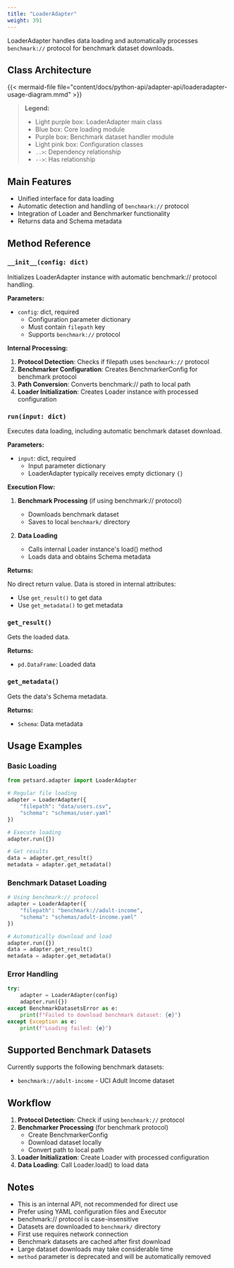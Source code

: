 ```yaml
---
title: "LoaderAdapter"
weight: 391
---
```


LoaderAdapter handles data loading and automatically processes `benchmark://` protocol for benchmark dataset downloads.

## Class Architecture

{{< mermaid-file file="content/docs/python-api/adapter-api/loaderadapter-usage-diagram.mmd" >}}

> **Legend:**
> - Light purple box: LoaderAdapter main class
> - Blue box: Core loading module
> - Purple box: Benchmark dataset handler module
> - Light pink box: Configuration classes
> - `..>`: Dependency relationship
> - `-->`: Has relationship

## Main Features

- Unified interface for data loading
- Automatic detection and handling of `benchmark://` protocol
- Integration of Loader and Benchmarker functionality
- Returns data and Schema metadata

## Method Reference

### `__init__(config: dict)`

Initializes LoaderAdapter instance with automatic benchmark:// protocol handling.

**Parameters:**
- `config`: dict, required
  - Configuration parameter dictionary
  - Must contain `filepath` key
  - Supports `benchmark://` protocol

**Internal Processing:**
1. **Protocol Detection**: Checks if filepath uses `benchmark://` protocol
2. **Benchmarker Configuration**: Creates BenchmarkerConfig for benchmark protocol
3. **Path Conversion**: Converts benchmark:// path to local path
4. **Loader Initialization**: Creates Loader instance with processed configuration

### `run(input: dict)`

Executes data loading, including automatic benchmark dataset download.

**Parameters:**
- `input`: dict, required
  - Input parameter dictionary
  - LoaderAdapter typically receives empty dictionary `{}`

**Execution Flow:**
1. **Benchmark Processing** (if using benchmark:// protocol)
   - Downloads benchmark dataset
   - Saves to local `benchmark/` directory
   
2. **Data Loading**
   - Calls internal Loader instance's load() method
   - Loads data and obtains Schema metadata

**Returns:**

No direct return value. Data is stored in internal attributes:
- Use `get_result()` to get data
- Use `get_metadata()` to get metadata

### `get_result()`

Gets the loaded data.

**Returns:**
- `pd.DataFrame`: Loaded data

### `get_metadata()`

Gets the data's Schema metadata.

**Returns:**
- `Schema`: Data metadata

## Usage Examples

### Basic Loading

```python
from petsard.adapter import LoaderAdapter

# Regular file loading
adapter = LoaderAdapter({
    "filepath": "data/users.csv",
    "schema": "schemas/user.yaml"
})

# Execute loading
adapter.run({})

# Get results
data = adapter.get_result()
metadata = adapter.get_metadata()
```

### Benchmark Dataset Loading

```python
# Using benchmark:// protocol
adapter = LoaderAdapter({
    "filepath": "benchmark://adult-income",
    "schema": "schemas/adult-income.yaml"
})

# Automatically download and load
adapter.run({})
data = adapter.get_result()
metadata = adapter.get_metadata()
```

### Error Handling

```python
try:
    adapter = LoaderAdapter(config)
    adapter.run({})
except BenchmarkDatasetsError as e:
    print(f"Failed to download benchmark dataset: {e}")
except Exception as e:
    print(f"Loading failed: {e}")
```

## Supported Benchmark Datasets

Currently supports the following benchmark datasets:

- `benchmark://adult-income` - UCI Adult Income dataset

## Workflow

1. **Protocol Detection**: Check if using `benchmark://` protocol
2. **Benchmarker Processing** (for benchmark protocol)
   - Create BenchmarkerConfig
   - Download dataset locally
   - Convert path to local path
3. **Loader Initialization**: Create Loader with processed configuration
4. **Data Loading**: Call Loader.load() to load data

## Notes

- This is an internal API, not recommended for direct use
- Prefer using YAML configuration files and Executor
- benchmark:// protocol is case-insensitive
- Datasets are downloaded to `benchmark/` directory
- First use requires network connection
- Benchmark datasets are cached after first download
- Large dataset downloads may take considerable time
- `method` parameter is deprecated and will be automatically removed